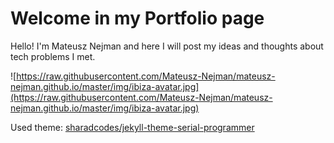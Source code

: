 
# Welcome in my Portfolio page

Hello! I'm Mateusz Nejman and here I will post my ideas and thoughts about tech problems I met.

![https://raw.githubusercontent.com/Mateusz-Nejman/mateusz-nejman.github.io/master/img/ibiza-avatar.jpg](https://raw.githubusercontent.com/Mateusz-Nejman/mateusz-nejman.github.io/master/img/ibiza-avatar.jpg)

Used theme: [sharadcodes/jekyll-theme-serial-programmer](https://github.com/sharadcodes/jekyll-theme-serial-programmer)